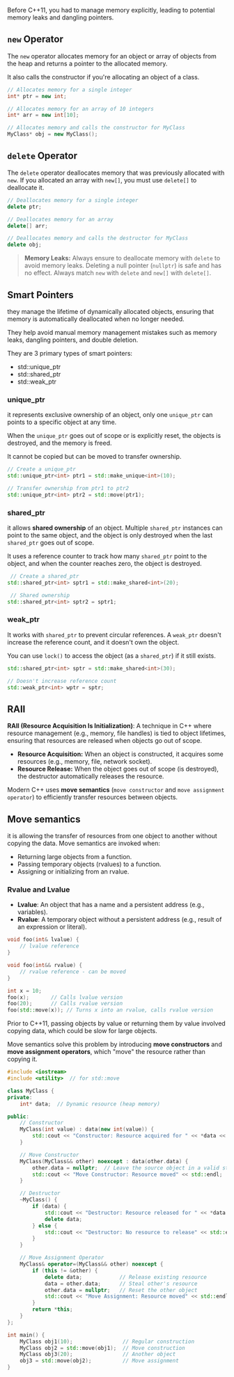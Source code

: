 Before C++11, you had to manage memory explicitly, leading to potential memory leaks and dangling pointers.
## `new` Operator
The `new` operator allocates memory for an object or array of objects from the heap and returns a pointer to the allocated memory.

It also calls the constructor if you're allocating an object of a class.
``` cpp
// Allocates memory for a single integer
int* ptr = new int; 

// Allocates memory for an array of 10 integers
int* arr = new int[10];

// Allocates memory and calls the constructor for MyClass
MyClass* obj = new MyClass();
```

## `delete` Operator
The `delete` operator deallocates memory that was previously allocated with `new`.
If you allocated an array with `new[]`, you must use `delete[]` to deallocate it.

``` cpp
// Deallocates memory for a single integer
delete ptr;

// Deallocates memory for an array
delete[] arr;

// Deallocates memory and calls the destructor for MyClass
delete obj;
```

>**Memory Leaks:** Always ensure to deallocate memory with `delete` to avoid memory leaks.
>Deleting a null pointer (`nullptr`) is safe and has no effect.
>Always match `new` with `delete` and `new[]` with `delete[]`.

## Smart Pointers
they manage the lifetime of dynamically allocated objects, ensuring that memory is automatically deallocated when no longer needed.

They help avoid manual memory management mistakes such as memory leaks, dangling pointers, and double deletion.

They are 3 primary types of smart pointers:
- std::unique_ptr
- std::shared_ptr
- std::weak_ptr

### unique_ptr
it represents exclusive ownership of an object, only one `unique_ptr` can points to a specific object at any time.

When the `unique_ptr` goes out of scope or is explicitly reset, the objects is destroyed, and the memory is freed.

It cannot be copied but can be moved to transfer ownership.
``` cpp
// Create a unique_ptr
std::unique_ptr<int> ptr1 = std::make_unique<int>(10);

// Transfer ownership from ptr1 to ptr2
std::unique_ptr<int> ptr2 = std::move(ptr1);
```


### shared_ptr
it allows **shared ownership** of an object. Multiple `shared_ptr` instances can point to the same object, and the object is only destroyed when the last `shared_ptr` goes out of scope.

It uses a reference counter to track how many `shared_ptr` point to the object, and when the counter reaches zero, the object is destroyed.

``` cpp
 // Create a shared_ptr
std::shared_ptr<int> sptr1 = std::make_shared<int>(20);

 // Shared ownership
std::shared_ptr<int> sptr2 = sptr1;
```

### weak_ptr
It works with `shared_ptr` to prevent circular references. 
A `weak_ptr` doesn't increase the reference count, and it doesn't own the object.

You can use `lock()` to access the object (as a `shared_ptr`) if it still exists.

``` cpp
std::shared_ptr<int> sptr = std::make_shared<int>(30);

// Doesn't increase reference count
std::weak_ptr<int> wptr = sptr;
```

## RAII
**RAII (Resource Acquisition Is Initialization)**: A technique in C++ where resource management (e.g., memory, file handles) is tied to object lifetimes, ensuring that resources are released when objects go out of scope.
- **Resource Acquisition:** When an object is constructed, it acquires some resources (e.g., memory, file, network socket).
- **Resource Release:** When the object goes out of scope (is destroyed), the destructor automatically releases the resource.

Modern C++ uses **move semantics** (`move constructor` and `move assignment operator`) to efficiently transfer resources between objects.

##  Move semantics
it is allowing the transfer of resources from one object to another without copying the data.
Move semantics are invoked when:
- Returning large objects from a function.
- Passing temporary objects (rvalues) to a function.
- Assigning or initializing from an rvalue.

### Rvalue and Lvalue
- **Lvalue**: An object that has a name and a persistent address (e.g., variables).
- **Rvalue**: A temporary object without a persistent address (e.g., result of an expression or literal).

``` cpp
void foo(int& lvalue) {
    // lvalue reference
}

void foo(int&& rvalue) {
    // rvalue reference - can be moved
}

int x = 10;
foo(x);       // Calls lvalue version
foo(20);      // Calls rvalue version
foo(std::move(x)); // Turns x into an rvalue, calls rvalue version

```

Prior to C++11, passing objects by value or returning them by value involved copying data, which could be slow for large objects.

Move semantics solve this problem by introducing **move constructors** and **move assignment operators**, which "move" the resource rather than copying it.

``` cpp
#include <iostream>
#include <utility>  // for std::move

class MyClass {
private:
    int* data;  // Dynamic resource (heap memory)

public:
    // Constructor
    MyClass(int value) : data(new int(value)) {
        std::cout << "Constructor: Resource acquired for " << *data << std::endl;
    }

    // Move Constructor
    MyClass(MyClass&& other) noexcept : data(other.data) {
        other.data = nullptr;  // Leave the source object in a valid state
        std::cout << "Move Constructor: Resource moved" << std::endl;
    }

    // Destructor
    ~MyClass() {
        if (data) {
            std::cout << "Destructor: Resource released for " << *data << std::endl;
            delete data;
        } else {
            std::cout << "Destructor: No resource to release" << std::endl;
        }
    }

    // Move Assignment Operator
    MyClass& operator=(MyClass&& other) noexcept {
        if (this != &other) {
            delete data;            // Release existing resource
            data = other.data;      // Steal other's resource
            other.data = nullptr;   // Reset the other object
            std::cout << "Move Assignment: Resource moved" << std::endl;
        }
        return *this;
    }
};

int main() {
    MyClass obj1(10);                // Regular construction
    MyClass obj2 = std::move(obj1);  // Move construction
    MyClass obj3(20);                // Another object
    obj3 = std::move(obj2);          // Move assignment
}
```